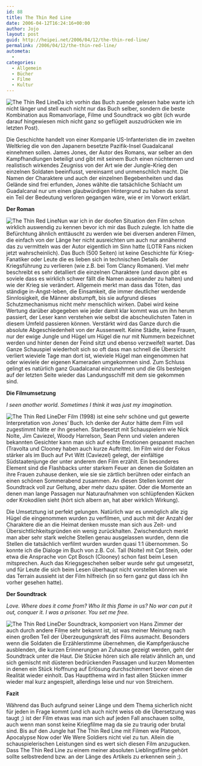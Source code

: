 ```yaml
---
id: 88
title: The Thin Red Line
date: 2006-04-12T16:24:16+00:00
author: Jojo
layout: post
guid: http://heipei.net/2006/04/12/the-thin-red-line/
permalink: /2006/04/12/the-thin-red-line/
autometa:
  - 
categories:
  - Allgemein
  - Bücher
  - Filme
  - Kultur
---
```

<img src="/weblog/thin_red_line.jpg" alt="The Thin Red Line" class="alignleft" />Da ich vorhin das Buch zuende gelesen habe warte ich nicht länger und stell euch nicht nur das Buch selber, sondern die beste Kombination aus Romanvorlage, Filme und Soundtrack wo gibt (ich wurde darauf hingewiesen mich nicht ganz so geflügelt auszudrücken wie im letzten Post).
  
Die Geschichte handelt von einer Kompanie US-Infanteristen die im zweiten Weltkrieg die von den Japanern besetzte Pazifik-Insel Guadalcanal einnehmen sollen. James Jones, der Autor des Romans, war selber an den Kampfhandlungen beteiligt und gibt mit seinem Buch einen nüchternen und realistisch wirkendes Zeugniss von der Art wie der Jungle-Krieg den einzelnen Soldaten beeinflusst, vereinsamt und unmenschlich macht. Die Namen der Charaktere und auch der einzelnen Begebenheiten und das Gelände sind frei erfunden, Jones wählte die tatsächliche Schlacht um Guadalcanal nur um einen glaubwürdigen Hintergrund zu haben da sonst ein Teil der Bedeutung verloren gegangen wäre, wie er im Vorwort erklärt.<!--more-->


  
**Der Roman**
  
<img src="/weblog/thin_red_line_keck.jpg" alt="The Thin Red Line" class="alignleft" />Nun war ich in der doofen Situation den Film schon wirklich auswendig zu kennen bevor ich mir das Buch zulegte. Ich hatte die Befürchtung ähnlich enttäuscht zu werden wie bei diversen anderen Filmen, die einfach von der Länge her nicht ausreichten um auch nur annähernd das zu vermitteln was der Autor eigentlich im Sinn hatte (LOTR Fans nicken jetzt wahrscheinlich). Das Buch (500 Seiten) ist keine Geschichte für Krieg-Fanatiker oder Leute die es lieben sich in technischen Details der Kriegsführung zu verlieren (wie z.B. bei Tom Clancy Romanen). Viel mehr beschreibt es sehr detalliert die einzelnen Charaktere (und davon gibt es soviele dass es wirklich schwer fällt die Namen auseinander zu halten) und wie der Krieg sie verändert. Allgemein merkt man dass das Töten, das ständige in-Angst-leben, die Einsamkeit, die immer deutlicher werdende Sinnlosigkeit, die Männer abstumpft, bis sie aufgrund dieses Schutzmechanismus nicht mehr menschlich wirken. Dabei wird keine Wertung darüber abgegeben wie jeder damit klar kommt was um ihn herum passiert, der Leser kann verstehen wie selbst die abscheulichsten Taten in diesem Umfeld passieren können. Verstärkt wird das Ganze durch die absolute Abgeschiedenheit von der Aussenwelt. Keine Städte, keine Frauen, nur der ewige Jungle und Hügel um Hügel die nur mit Nummern bezeichnet werden und hinter denen der Feind sitzt und ebenso verzweifelt wartet. Das Ganze Schauspiel wiederholt sich so oft dass man schnell die Übersicht verliert wieviele Tage man dort ist, wieviele Hügel man eingenommen hat oder wieviele der eigenen Kameraden umgekommen sind. Zum Schluss gelingt es natürlich ganz Guadalcanal einzunehmen und die GIs besteigen auf der letzten Seite wieder das Landungsschiff mit dem sie gekommen sind.
  
**Die Filmumsetzung**
  
_I seen another world. Sometimes I think it was just my imagination._
  
<img src="/weblog/thin_red_line_hill.jpg" alt="The Thin Red Line" class="alignleft" />Der Film (1998) ist eine sehr schöne und gut gewerte Interpretation von Jones&#8217; Buch. Ich denke der Autor hätte dem Film voll zugestimmt hätte er ihn gesehen. Starbesetzt mit Schauspielern wie Nick Nolte, Jim Caviezel, Woody Harrelson, Sean Penn und vielen anderen bekannten Gesichter kann man sich auf echte Emotionen gespannt machen (Travolta und Clooney haben auch kurze Auftritte). Im Film wird der Fokus stärker als im Buch auf Pvt Witt (Caviezel) gelegt, der einfältige Südstaatenjunge der unter anderem den Film erzählt. Ein besonderes Element sind die Flashbacks unter starkem Feuer an denen die Soldaten an ihre Frauen zuhause denken, wie sie sie zärtlich berühren oder einfach an einen schönen Sommerabend zusammen. An diesen Stellen kommt der Soundtrack voll zur Geltung, aber mehr dazu später. Oder die Momente an denen man lange Passagen nur Naturaufnahmen von schlüpfenden Kücken oder Krokodilen sieht (hört sich albern an, hat aber wirklich Wirkung).
  
Die Umsetztung ist perfekt gelungen. Natürlich war es unmöglich alle zig Hügel die eingenommen wurden zu verfilmen, und auch mit der Anzahl der Charaktere die an die Heimat denken musste man sich aus Zeit- und Übersichtlichkeitsgründen ein wenig zurückhalten. Zwischendurch merkt man aber sehr stark welche Stellen genau ausgelassen wurden, denn die Stellen die tatsächlich verfilmt wurden wurden quasi 1:1 übernommen. So konnte ich die Dialoge im Buch von z.B. Col. Tall (Nolte) mit Cpt Stein, oder etwa die Ansprache von Cpt Bosch (Clooney) schon fast beim Lesen mitsprechen. Auch das Kriegsgeschehen selber wurde sehr gut umgesetzt, und für Leute die sich beim Lesen überhaupt nicht vorstellen können wie das Terrain aussieht ist der Film hilfreich (in so fern ganz gut dass ich ihn vorher gesehen hatte).
  
**Der Soundtrack**
  
_Love. Where does it come from? Who lit this flame in us? No war can put it out, conquer it. I was a prisoner. You set me free._
  
<img src="/weblog/thin_red_line_caviezel.jpg" alt="The Thin Red Line" class="alignleft" />Der Soundtrack, komponiert von Hans Zimmer der auch durch andere Filme sehr bekannt ist, ist was meiner Meinung nach einen großen Teil der Überzeugungskraft des Films ausmacht. Besonders wenn die Soldaten die Erzählerstimme übernehmen, die Kampfgeräusche ausblenden, die kurzen Erinnerungen an Zuhause gezeigt werden, geht der Soundtrack unter die Haut. Die Stücke hören sich alle relativ ähnlich an, und sich gemischt mit düsteren bedrückenden Passagen und kurzen Momenten in denen ein Stück Hoffnung auf Erlösung durchschimmert bevor einen die Realität wieder einholt. Das Hauptthema wird in fast allen Stücken immer wieder mal kurz angespielt, allerdings leise und nur von Streichern.
  
**Fazit**
  
Während das Buch aufgrund seiner Länge und dem Thema sicherlich nicht für jeden in Frage kommt (und ich auch nicht weiss ob die Übersetzung was taugt ;) ist der Film etwas was man sich auf jeden Fall anschauen sollte, auch wenn man sonst keine Kriegfilme mag da sie zu traurig oder brutal sind. Bis auf den Jungle hat The Thin Red Line mit Filmen wie Platoon, Apocalypse Now oder We Were Soldiers nicht viel zu tun. Allein die schauspielerischen Leistungen sind es wert sich diesen Film anzugucken. Dass The Thin Red Line zu einem meiner absoluten Lieblingsfilme gehört sollte selbstredend bzw. an der Länge des Artikels zu erkennen sein ;).